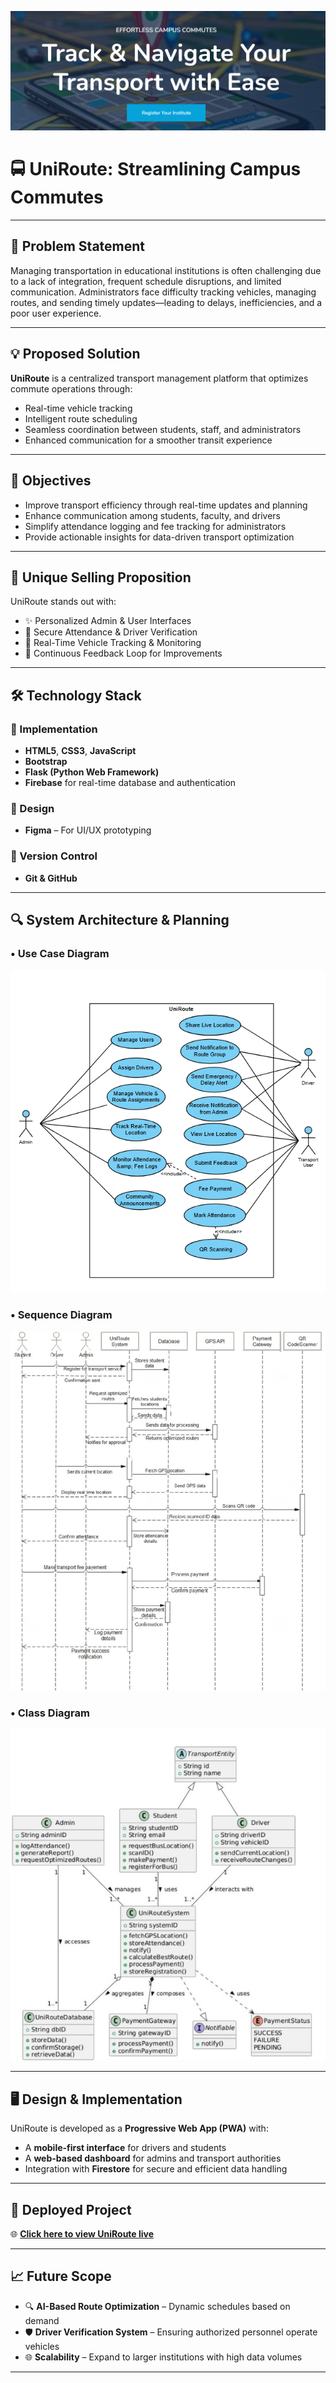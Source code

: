 ![UniRoute Banner](img/banner.png)

# 🚍 UniRoute: Streamlining Campus Commutes

---

## 🧩 Problem Statement

Managing transportation in educational institutions is often challenging due to a lack of integration, frequent schedule disruptions, and limited communication. Administrators face difficulty tracking vehicles, managing routes, and sending timely updates—leading to delays, inefficiencies, and a poor user experience.

---

## 💡 Proposed Solution

**UniRoute** is a centralized transport management platform that optimizes commute operations through:
- Real-time vehicle tracking
- Intelligent route scheduling
- Seamless coordination between students, staff, and administrators
- Enhanced communication for a smoother transit experience

---

## 🎯 Objectives

- Improve transport efficiency through real-time updates and planning
- Enhance communication among students, faculty, and drivers
- Simplify attendance logging and fee tracking for administrators
- Provide actionable insights for data-driven transport optimization

---

## 🌟 Unique Selling Proposition

UniRoute stands out with:
- ✨ Personalized Admin & User Interfaces
- 🔐 Secure Attendance & Driver Verification
- 📡 Real-Time Vehicle Tracking & Monitoring
- 🔄 Continuous Feedback Loop for Improvements

---

## 🛠️ Technology Stack

### 🔧 Implementation
- **HTML5**, **CSS3**, **JavaScript**
- **Bootstrap**
- **Flask (Python Web Framework)**
- **Firebase** for real-time database and authentication

### 🎨 Design
- **Figma** – For UI/UX prototyping

### 📁 Version Control
- **Git & GitHub**

---

## 🔍 System Architecture & Planning

### • Use Case Diagram
![Use Case Diagram](img/usecaseDiag.png)

### • Sequence Diagram
![Sequence Diagram](img/sequenceDiag.png)

### • Class Diagram
![Class Diagram](img/classDiag.png)




---

## 🖥️ Design & Implementation

UniRoute is developed as a **Progressive Web App (PWA)** with:
- A **mobile-first interface** for drivers and students
- A **web-based dashboard** for admins and transport authorities
- Integration with **Firestore** for secure and efficient data handling

---

## 🚀 Deployed Project

🌐 **[Click here to view UniRoute live](https://uniroute-software.onrender.com/)**  

---

## 📈 Future Scope

- 🔍 **AI-Based Route Optimization** – Dynamic schedules based on demand
- 🛡️ **Driver Verification System** – Ensuring authorized personnel operate vehicles
- 🌐 **Scalability** – Expand to larger institutions with high data volumes

---



